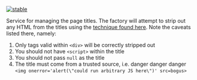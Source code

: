 [![stable](http://badges.github.io/stability-badges/dist/stable.svg)](http://github.com/badges/stability-badges)

Service for managing the page titles. The factory will attempt to strip out any HTML from the titles using
the [technique found here](http://stackoverflow.com/questions/5002111/javascript-how-to-strip-html-tags-from-string). Note the caveats
listed there, namely:

  1. Only tags valid within `<div>` will be correctly stripped out
  2. You should not have `<script>` within the title
  3. You should not pass `null` as the title
  4. The title must come from a trusted source, i.e. danger danger danger `<img onerror='alert(\"could run arbitrary JS here\")' src=bogus>`

